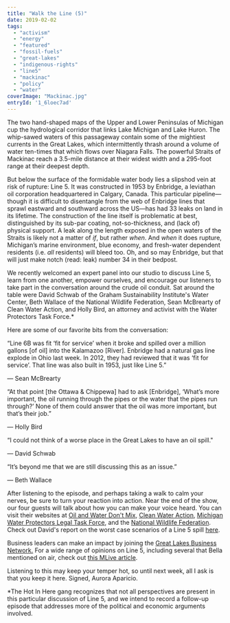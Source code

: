 ```yaml
---
title: "Walk the Line (5)"
date: 2019-02-02
tags: 
  - "activism"
  - "energy"
  - "featured"
  - "fossil-fuels"
  - "great-lakes"
  - "indigenous-rights"
  - "line5"
  - "mackinac"
  - "policy"
  - "water"
coverImage: "Mackinac.jpg"
entryId: '1_6loec7ad'
---
```


The two hand-shaped maps of the Upper and Lower Peninsulas of Michigan cup the hydrological corridor that links Lake Michigan and Lake Huron. The whip-sawed waters of this passageway contain some of the mightiest currents in the Great Lakes, which intermittently thrash around a volume of water ten-times that which flows over Niagara Falls. The powerful Straits of Mackinac reach a 3.5-mile distance at their widest width and a 295-foot range at their deepest depth.

<!--more-->

But below the surface of the formidable water body lies a slipshod vein at risk of rupture: Line 5. It was constructed in 1953 by Enbridge, a leviathan oil corporation headquartered in Calgary, Canada. This particular pipeline—though it is difficult to disentangle from the web of Enbridge lines that sprawl eastward and southward across the US—has had 33 leaks on land in its lifetime. The construction of the line itself is problematic at best, distinguished by its sub-par coating, not-so-thickness, and (lack of) physical support. A leak along the length exposed in the open waters of the Straits is likely not a matter of _if_, but rather _when_. And _when_ it does rupture, Michigan’s marine environment, blue economy, and fresh-water dependent residents (i.e. _all_ residents) will bleed too. Oh, and so may Enbridge, but that will just make notch (read: leak) number 34 in their bedpost.

We recently welcomed an expert panel into our studio to discuss Line 5, learn from one another, empower ourselves, and encourage our listeners to take part in the conversation around the crude oil conduit. Sat around the table were David Schwab of the Graham Sustainability Institute's Water Center, Beth Wallace of the National Wildlife Federation, Sean McBrearty of Clean Water Action, and Holly Bird, an attorney and activist with the Water Protectors Task Force.\*

Here are some of our favorite bits from the conversation:

“Line 6B was fit ‘fit for service’ when it broke and spilled over a million gallons \[of oil\] into the Kalamazoo \[River\]. Enbridge had a natural gas line explode in Ohio last week. In 2012, they had reviewed that it was ‘fit for service’. That line was also built in 1953, just like Line 5.”

— Sean McBrearty

“At that point \[the Ottawa & Chippewa\] had to ask \[Enbridge\], ‘What’s more important, the oil running through the pipes or the water that the pipes run through?’ None of them could answer that the oil was more important, but that’s their job.”

— Holly Bird

“I could not think of a worse place in the Great Lakes to have an oil spill."

— David Schwab

“It’s beyond me that we are still discussing this as an issue.”

— Beth Wallace

After listening to the episode, and perhaps taking a walk to calm your nerves, be sure to turn your reaction into action. Near the end of the show, our four guests will talk about how you can make your voice heard. You can visit their websites at [Oil and Water Don't Mix](https://www.oilandwaterdontmix.org/), [Clean Water Action](https://www.cleanwateraction.org/), [Michigan Water Protectors Legal Task Force](https://www.facebook.com/MIWaterIsLife/), and the [National Wildlife Federation](https://www.nwf.org/Home/Latest-News/Press-Releases/2018/09-12-18-Decommissioning-Line-5).  Check out David's report on the worst case scenarios of a Line 5 spill [here](http://graham.umich.edu/media/pubs/Mackinac-Line-5-Worst-Case-Spill-Scenarios.pdf).

Business leaders can make an impact by joining the [Great Lakes Business Network.](https://glbusinessnetwork.com/) For a wide range of opinions on Line 5, including several that Bella mentioned on air, check out [this MLive article](https://www.mlive.com/news/2017/07/enbridge_line_5_dueling_opinio.html).

Listening to this may keep your temper hot, so until next week, all I ask is that you keep it here. Signed, Aurora Aparicio.

\*The Hot In Here gang recognizes that not all perspectives are present in this particular discussion of Line 5, and we intend to record a follow-up episode that addresses more of the political and economic arguments involved.
